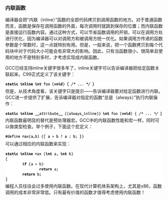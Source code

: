 ### 内联函数

编译器会把“内联（inline）”函数的全部代码拷贝到调用函数的地方。对于普通函数而言，函数是保存在调用函数的外面，每次调用时就跳到保存的位置；而内联函数是直接运行函数内容。通过这种方式，可以节省函数调用的开销，可以在调用方处进行优化，因为编译器可以对调用方和被调用方统一优化。如果调用方传递的函数参数是个常数时，这一点就特别有用。但是，一般来说，把一个函数拷贝到每个代码块中对于代码大小可能会有非常大的影响。因此，只有当函数很小、很简单且使用的地方不是特别多时，才考虑实现成内联函数。

GCC已经支持inline关键字很多年了，inline关键字可以告诉编译器把给定函数关联起来。C99正式定义了该关键字：

![582.png](../images/582.png)
但是，从技术角度看，该关键字只是提示——告诉编译器要对给定函数进行内联。GCC进一步提供了扩展，告诉编译器对指定的函数“总是（always）”执行内联操作：



![583.png](../images/583.png)
内联函数最明显的替代是预处理器宏。GCC中的内联函数性能和宏一样，同时可以做类型检查。举个例子，下面这个宏定义：



![584.png](../images/584.png)
可以通过相应的内联函数来实现：



![585.png](../images/585.png)
编程人员往往会过多使用内联函数。在现代计算机体系架构上，尤其是x86，函数调用的成本非常非常低。只有最有价值的函数才值得考虑使用内联函数！


